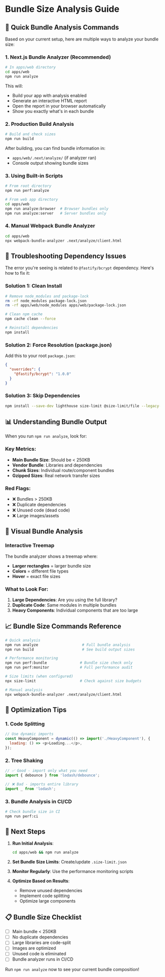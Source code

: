 # Bundle Size Analysis Guide

## 🎯 Quick Bundle Analysis Commands

Based on your current setup, here are multiple ways to analyze your bundle size:

### 1. **Next.js Bundle Analyzer** (Recommended)

```bash
# In apps/web directory
cd apps/web
npm run analyze
```

This will:

- Build your app with analysis enabled
- Generate an interactive HTML report
- Open the report in your browser automatically
- Show you exactly what's in each bundle

### 2. **Production Build Analysis**

```bash
# Build and check sizes
npm run build
```

After building, you can find bundle information in:

- `apps/web/.next/analyze/` (if analyzer ran)
- Console output showing bundle sizes

### 3. **Using Built-in Scripts**

```bash
# From root directory
npm run perf:analyze

# From web app directory
cd apps/web
npm run analyze:browser  # Browser bundles only
npm run analyze:server   # Server bundles only
```

### 4. **Manual Webpack Bundle Analyzer**

```bash
cd apps/web
npx webpack-bundle-analyzer .next/analyze/client.html
```

## 🔧 Troubleshooting Dependency Issues

The error you're seeing is related to `@fastify/bcrypt` dependency. Here's how to fix it:

### Solution 1: Clean Install

```bash
# Remove node_modules and package-lock
rm -rf node_modules package-lock.json
rm -rf apps/web/node_modules apps/web/package-lock.json

# Clean npm cache
npm cache clean --force

# Reinstall dependencies
npm install
```

### Solution 2: Force Resolution (package.json)

Add this to your root `package.json`:

```json
{
  "overrides": {
    "@fastify/bcrypt": "1.0.0"
  }
}
```

### Solution 3: Skip Dependencies

```bash
npm install --save-dev lighthouse size-limit @size-limit/file --legacy-peer-deps
```

## 📊 Understanding Bundle Output

When you run `npm run analyze`, look for:

### Key Metrics:

- **Main Bundle Size**: Should be < 250KB
- **Vendor Bundle**: Libraries and dependencies
- **Chunk Sizes**: Individual route/component bundles
- **Gzipped Sizes**: Real network transfer sizes

### Red Flags:

- ❌ Bundles > 250KB
- ❌ Duplicate dependencies
- ❌ Unused code (dead code)
- ❌ Large images/assets

## 🎨 Visual Bundle Analysis

### Interactive Treemap

The bundle analyzer shows a treemap where:

- **Larger rectangles** = larger bundle size
- **Colors** = different file types
- **Hover** = exact file sizes

### What to Look For:

1. **Large Dependencies**: Are you using the full library?
2. **Duplicate Code**: Same modules in multiple bundles
3. **Heavy Components**: Individual components that are too large

## 📈 Bundle Size Commands Reference

```bash
# Quick analysis
npm run analyze                    # Full bundle analysis
npm run build                      # See build output sizes

# Performance monitoring
npm run perf:bundle               # Bundle size check only
npm run perf:monitor              # Full performance audit

# Size limits (when configured)
npx size-limit                    # Check against size budgets

# Manual analysis
npx webpack-bundle-analyzer .next/analyze/client.html
```

## 🎯 Optimization Tips

### 1. Code Splitting

```javascript
// Use dynamic imports
const HeavyComponent = dynamic(() => import('./HeavyComponent'), {
  loading: () => <p>Loading...</p>,
});
```

### 2. Tree Shaking

```javascript
// ✅ Good - import only what you need
import { debounce } from 'lodash/debounce';

// ❌ Bad - imports entire library
import _ from 'lodash';
```

### 3. Bundle Analysis in CI/CD

```bash
# Check bundle size in CI
npm run perf:ci
```

## 🚀 Next Steps

1. **Run Initial Analysis**:

   ```bash
   cd apps/web && npm run analyze
   ```

2. **Set Bundle Size Limits**:
   Create/update `.size-limit.json`

3. **Monitor Regularly**:
   Use the performance monitoring scripts

4. **Optimize Based on Results**:
   - Remove unused dependencies
   - Implement code splitting
   - Optimize large components

## 📋 Bundle Size Checklist

- [ ] Main bundle < 250KB
- [ ] No duplicate dependencies
- [ ] Large libraries are code-split
- [ ] Images are optimized
- [ ] Unused code is eliminated
- [ ] Bundle analyzer runs in CI/CD

Run `npm run analyze` now to see your current bundle composition!
